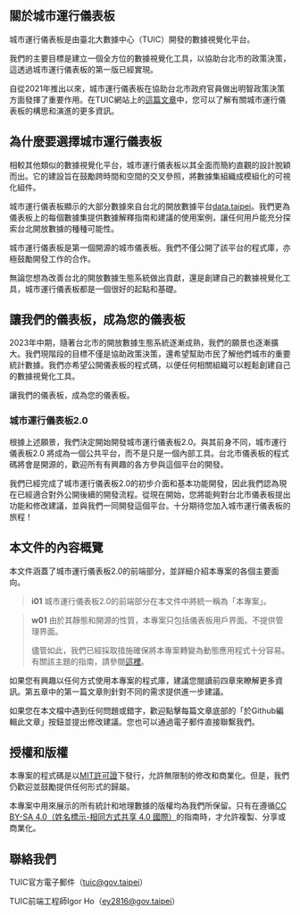 ## 關於城市運行儀表板
城市運行儀表板是由臺北大數據中心（TUIC）開發的數據視覺化平台。

我們的主要目標是建立一個全方位的數據視覺化工具，以協助台北市的政策決策，這透過城市運行儀表板的第一版已經實現。

自從2021年推出以來，城市運行儀表板在協助台北市政府官員做出明智政策決策方面發揮了重要作用。在TUIC網站上的[這篇文章](https://tuic.gov.taipei/zh/works/dashboard)中，您可以了解有關城市運行儀表板的構思和演進的更多資訊。

## 為什麼要選擇城市運行儀表板
相較其他類似的數據視覺化平台，城市運行儀表板以其全面而簡約直觀的設計脫穎而出。它的建設旨在鼓勵跨時間和空間的交叉參照，將數據集組織成模組化的可視化組件。

城市運行儀表板顯示的大部分數據來自台北的開放數據平台[data.taipei](https://data.taipei/)。我們更為儀表板上的每個數據集提供數據解釋指南和建議的使用案例，讓任何用戶能充分探索台北開放數據的種種可能性。

城市運行儀表板是第一個開源的城市儀表板。我們不僅公開了該平台的程式庫，亦極鼓勵開發工作的合作。

無論您想為改善台北的開放數據生態系統做出貢獻，還是創建自己的數據視覺化工具，城市運行儀表板都是一個很好的起點和基礎。

## 讓我們的儀表板，成為您的儀表板
2023年中期，隨著台北市的開放數據生態系統逐漸成熟，我們的願景也逐漸擴大。我們現階段的目標不僅是協助政策決策，還希望幫助市民了解他們城市的重要統計數據。我們亦希望公開儀表板的程式碼，以便任何相關組織可以輕鬆創建自己的數據視覺化工具。

讓我們的儀表板，成為您的儀表板。

### 城市運行儀表板2.0
根據上述願景，我們決定開始開發城市運行儀表板2.0。與其前身不同，城市運行儀表板2.0 將成為一個公共平台，而不是只是一個內部工具。台北市儀表板的程式碼將會是開源的，歡迎所有有興趣的各方參與這個平台的開發。

我們已經完成了城市運行儀表板2.0的初步介面和基本功能開發，因此我們認為現在已經適合對外公開後續的開發流程。從現在開始，您將能夠對台北市儀表板提出功能和修改建議，並與我們一同開發這個平台。十分期待您加入城市運行儀表板的旅程！

## 本文件的內容概覽
本文件涵蓋了城市運行儀表板2.0的前端部分，並詳細介紹本專案的各個主要面向。

>**i01**
>城市運行儀表板2.0的前端部分在本文件中將統一稱為「本專案」。

>**w01**
>由於其靜態和開源的性質，本專案只包括儀表板用戶界面。不提供管理界面。
>
>儘管如此，我們已經採取措施確保將本專案轉變為動態應用程式十分容易。有關該主題的指南，請參閱[這裡](/front-end/create-a-dynamic-application)。

如果您有興趣以任何方式使用本專案的程式庫，建議您閱讀前四章來瞭解更多資訊。第五章中的第一篇文章則針對不同的需求提供進一步建議。

如果您在本文檔中遇到任何問題或錯字，歡迎點擊每篇文章底部的「於Github編輯此文章」按鈕並提出修改建議。您也可以通過電子郵件直接聯繫我們。

## 授權和版權
本專案的程式碼是以[MIT許可證](https://github.com/igorho2000/TUIC-Dashboard-Documentation/blob/main/LICENSE)下發行，允許無限制的修改和商業化。但是，我們仍歡迎並鼓勵提供任何形式的歸屬。

本專案中用來展示的所有統計和地理數據的版權均為我們所保留。只有在遵循[CC BY-SA 4.0（姓名標示-相同方式共享 4.0 國際）](https://creativecommons.org/licenses/by-sa/4.0/)的指南時，才允許複製、分享或商業化。

## 聯絡我們
TUIC官方電子郵件（tuic@gov.taipei）

TUIC前端工程師Igor Ho（ey2816@gov.taipei）